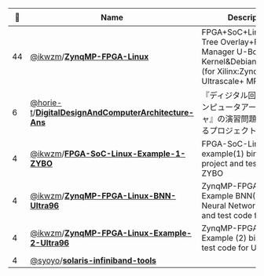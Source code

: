 |:star2: | Name | Description | 🌍|
|---|---|---|---|
|44|[@ikwzm](https://github.com/ikwzm)/[**ZynqMP-FPGA-Linux**](https://github.com/ikwzm/ZynqMP-FPGA-Linux)|FPGA+SoC+Linux+Device Tree Overlay+FPGA Manager U-Boot&Linux Kernel&Debian10 Images (for Xilinx:Zynq Ultrascale+ MPSoC)||
|6|[@horie-t](https://github.com/horie-t)/[**DigitalDesignAndComputerArchitecture-Ans**](https://github.com/horie-t/DigitalDesignAndComputerArchitecture-Ans)|『ディジタル回路設計とコンピュータアーキテクチャ』の演習問題をやってみるプロジェクト||
|4|[@ikwzm](https://github.com/ikwzm)/[**FPGA-SoC-Linux-Example-1-ZYBO**](https://github.com/ikwzm/FPGA-SoC-Linux-Example-1-ZYBO)|FPGA-SoC-Linux example(1) binary and project  and test code for ZYBO||
|4|[@ikwzm](https://github.com/ikwzm)/[**ZynqMP-FPGA-Linux-BNN-Ultra96**](https://github.com/ikwzm/ZynqMP-FPGA-Linux-BNN-Ultra96)|ZynqMP-FPGA-Linux Example BNN(Binarized Neural Network) binary and test code for Ultra96||
|4|[@ikwzm](https://github.com/ikwzm)/[**ZynqMP-FPGA-Linux-Example-2-Ultra96**](https://github.com/ikwzm/ZynqMP-FPGA-Linux-Example-2-Ultra96)|ZynqMP-FPGA-Linux Example (2) binary and test code for Ultra96||
|4|[@syoyo](https://github.com/syoyo)/[**solaris-infiniband-tools**](https://github.com/syoyo/solaris-infiniband-tools)|||


